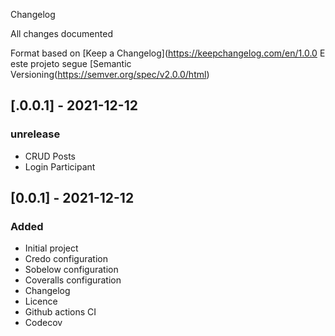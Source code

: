  Changelog

All changes documented

Format based on [Keep a Changelog](https://keepchangelog.com/en/1.0.0
E este projeto segue [Semantic Versioning(https://semver.org/spec/v2.0.0/html)


## [.0.0.1] - 2021-12-12
### unrelease

- CRUD Posts
- Login Participant

## [0.0.1] - 2021-12-12
### Added

- Initial project
- Credo configuration
- Sobelow configuration
- Coveralls configuration
- Changelog
- Licence
- Github actions CI
- Codecov